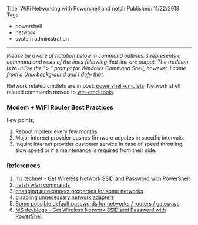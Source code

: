 Title: WiFi Networking with Powershell and netsh
Published: 11/22/2019
Tags:
  - powershell
  - network
  - system administration
---
*Please be aware of notation below in command outlines. `$` represents a command and rests of the lines following that line are output. The tradition is to utilize the "> " prompt for Windows Command Shell, however, I come from a Unix background and I defy that.*

Network related cmdlets are in post: [powershell-cmdlets](shells/powershell-cmdlets). Network shell related commands moved to [win-cmd-tools](shells/win-cmd-tools).


### Modem + WiFI Router Best Practices
Few points,
1. Reboot modem every few months.
2. Major internet provider pushes firmware udpates in specific intervals.
3. Inquire internet provider customer service in case of speed throttling, slow speed or if a maintenance is required from their side.

### References
 1. [ms technet - Get Wireless Network SSID and Password with PowerShell](https://blogs.technet.microsoft.com/heyscriptingguy/2015/11/23/get-wireless-network-ssid-and-password-with-powershell)
 2. [netsh wlan commands](https://marckean.com/2017/03/16/auto-connect-to-wifi-access-points)
 3. [changing autoconnect properties for some networks](https://blogs.technet.microsoft.com/heyscriptingguy/2013/06/15/weekend-scripter-use-powershell-to-find-auto-connect-wireless-networks)
 4. [disabling unnecessary network adapters](https://blogs.technet.microsoft.com/heyscriptingguy/2014/01/13/enabling-and-disabling-network-adapters-with-powershell)
 5. [Some possible default passwords for networks / routers / gateways](https://www.xfinity.com/support/internet/comcast-supported-routers-gateways-adapters)
 6. [MS devblogs - Get Wireless Network SSID and Password with PowerShell](https://devblogs.microsoft.com/scripting/get-wireless-network-ssid-and-password-with-powershell)
